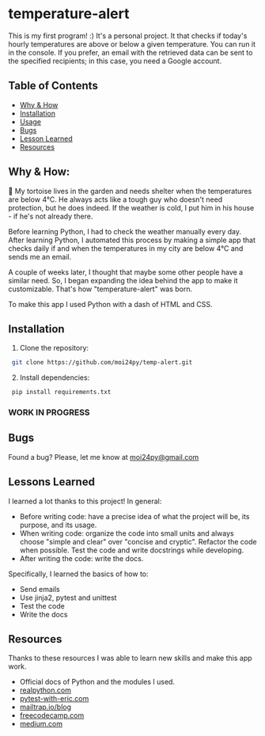 # temperature-alert

This is my first program! :)
It's a personal project. It that checks if today's hourly temperatures are above or below a given temperature. You can run it in the console. If you prefer, an email with the retrieved data can be sent to the specified recipients; in this case, you need a Google account.

## Table of Contents
- [Why & How](#why--how)
- [Installation](#installation)
- [Usage](#usage)
- [Bugs](#bugs)
- [Lesson Learned](#lessons-learned)
- [Resources](#resources)

## Why & How:

:turtle: My tortoise lives in the garden and needs shelter when the temperatures are below 4°C. He always acts like a tough guy who doesn't need protection, but he does indeed. If the weather is cold, I put him in his house - if he's not already there.

Before learning Python, I had to check the weather manually every day. After learning Python, I automated this process by making a simple app that checks daily if and when the temperatures in my city are below 4°C and sends me an email.

A couple of weeks later, I thought that maybe some other people have a similar need. So, I began expanding the idea behind the app to make it customizable. That's how "temperature-alert" was born.

To make this app I used Python with a dash of HTML and CSS.


## Installation
1. Clone the repository:
```bash
 git clone https://github.com/moi24py/temp-alert.git
```

2. Install dependencies:
```bash
 pip install requirements.txt
 ```

### WORK IN PROGRESS ###

## Bugs
Found a bug? Please, let me know at moi24py@gmail.com


## Lessons Learned
I learned a lot thanks to this project!
In general:
- Before writing code: have a precise idea of what the project will be, its purpose, and its usage.
- When writing code: organize the code into small units and always choose "simple and clear" over "concise and cryptic". Refactor the code when possible. Test the code and write docstrings while developing.
- After writing the code: write the docs.

Specifically, I learned the basics of how to:
- Send emails
- Use jinja2, pytest and unittest
- Test the code
- Write the docs

## Resources
Thanks to these resources I was able to learn new skills and make this app work.

* Official docs of Python and the modules I used.
* [realpython.com](https://realpython.com/)
* [pytest-with-eric.com](https://pytest-with-eric.com/)
* [mailtrap.io/blog](https://mailtrap.io/blog/)
* [freecodecamp.com](https://www.freecodecamp.org/)
* [medium.com](https://medium.com/)
